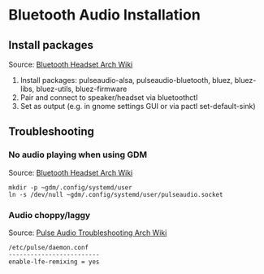 # Bluetooth Audio Installation

## Install packages 
Source: [Bluetooth Headset Arch Wiki](https://wiki.archlinux.org/index.php/Bluetooth_headset) 

1. Install packages: pulseaudio-alsa, pulseaudio-bluetooth, bluez, bluez-libs, bluez-utils, bluez-firmware
2. Pair and connect to speaker/headset via bluetoothctl
3. Set as output (e.g. in gnome settings GUI or via pactl set-default-sink)

## Troubleshooting

### No audio playing when using GDM
Source: [Bluetooth Headset Arch Wiki](https://wiki.archlinux.org/index.php/Bluetooth_headset) 

```
mkdir -p ~gdm/.config/systemd/user
ln -s /dev/null ~gdm/.config/systemd/user/pulseaudio.socket
```

### Audio choppy/laggy
Source: [Pulse Audio Troubleshooting Arch Wiki](https://wiki.archlinux.org/index.php/PulseAudio/Troubleshooting)

```
/etc/pulse/daemon.conf
-------------------------
enable-lfe-remixing = yes
```

